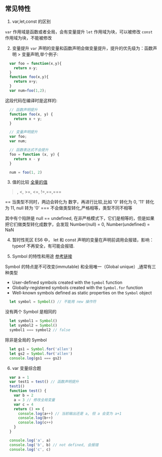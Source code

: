 ## 常见特性

1. var,let,const 的区别

  `var` 作用域是函数或者全局，会有变量提升
  `let` 作用域为块，可以被修改
  `const` 作用域为块，不能被修改

2. 变量提升
  `var` 声明的变量和函数声明会做变量提升，提升的优先级为：函数声明 > 变量声明,举个例子:

  ```js
    var foo = function(x,y){
      return x-y;
    }
    function foo(x,y){
      return x+y;
    }
    var num=foo(1,2);
  ```

  这段代码在编译时是这样的:

  ```js
    // 函数声明提升
    function foo(x, y) {
      return x + y;
    }

    // 变量声明提升
    var foo;
    var num;

    // 函数表达式不会提升
    foo = function (x, y) {
      return x - y
    }

    num = foo(1, 2)
  ```

3. 值的比较
  [全量的值](https://dorey.github.io/JavaScript-Equality-Table/)

  >, <, >=, <=, !=,==,===

  == 当类型不同时，两边会转化为 数字，再进行比较,比如 '0' 转化为 0, '11' 转化为 11, null 转为 '0'
  === 不会做类型转化,严格相等，类型不同不相等

  其中有个陷阱是 null == undefined, 在非严格模式下，它们是相等的，但是如果把它们做类型转化成数字，会发现 Number(null) = 0, Number(undefined) = NaN

4. 暂时性死区
  ES6 中， let 和 const 声明的变量在声明前调用会报错，影响：typeof 不再安全，有可能会报错.

5. Symbol 的特性和用途
  [参考链接](https://codeburst.io/a-practical-guide-to-es6-symbol-3fc90117c7ac#:~:targetText=A%20Symbol,is%20immutable%20and%20globally%2Dunique.)

Symbol 的特点是不可改变(immutable) 和全局唯一（Global unique）,通常有三种类型
  
  * User-defined symbols created with the `Symbol` function
  * Globally-registered symbols created with the `Symbol.for` function
  * Well-known symbols defined as static properties on the `Symbol` object

  ```js
    let symbol = Symbol() // 不能用 new 操作符
  ```

 没有两个 Symbol 是相同的 

  ```js
    let symbol1 = Symbol()
    let symbol2 = Symbol()
    symbol1 === symbol2 // false
  ```

除非是全局的 Symbol

```js
  let gs1 = Symbol.for('allen')
  let gs2 = Symbol.for('allen')
  console.log(gs1 === gs2)
```

6. var 变量综合题

```js
  var a = 1
  var test1 = test() // 函数声明提升
  test1()
  function test() {
    var b = 2
    a = 3 // 修改全局变量
    var c = 4
    return () => {
      console.log(a++) // 当前输出还是 a, 但 a 会变为 a+1
      console.log(b++)
      console.log(c++)
    }
  }

  console.log('a', a)
  console.log('b', b) // not defined, 会报错
  console.log('c', c)

```
